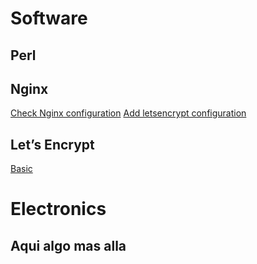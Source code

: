 <!-- TITLE: Snippets -->
<!-- SUBTITLE: All Snippets -->

# Software
## Perl

## Nginx


[Check Nginx configuration](/nginx/checkconfig)
[Add letsencrypt configuration](/nginx/letsencrypt)

## Let’s Encrypt
[Basic](/letsencrypt#basic)



# Electronics
## Aqui algo mas alla



